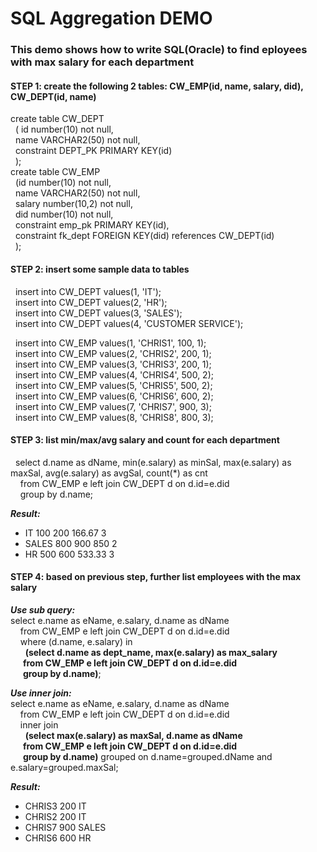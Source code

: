 # SQL Aggregation DEMO
### This demo shows how to write SQL(Oracle) to find eployees with max salary for each department
#### STEP 1: create the following 2 tables: CW_EMP(id, name, salary, did), CW_DEPT(id, name)
create table CW_DEPT  
&nbsp;&nbsp;( id number(10) not null,  
&nbsp;&nbsp;name VARCHAR2(50) not null,  
&nbsp;&nbsp;constraint DEPT_PK PRIMARY KEY(id)  
&nbsp;&nbsp;);  
create table CW_EMP  
&nbsp;&nbsp;(id number(10) not null,  
&nbsp;&nbsp;name VARCHAR2(50) not null,  
&nbsp;&nbsp;salary number(10,2) not null,  
&nbsp;&nbsp;did number(10) not null,  
&nbsp;&nbsp;constraint emp_pk PRIMARY KEY(id),  
&nbsp;&nbsp;constraint fk_dept FOREIGN KEY(did) references CW_DEPT(id)  
&nbsp;&nbsp;);  
#### STEP 2: insert some sample data to tables
&nbsp;&nbsp;insert into CW_DEPT values(1, 'IT');  
&nbsp;&nbsp;insert into CW_DEPT values(2, 'HR');  
&nbsp;&nbsp;insert into CW_DEPT values(3, 'SALES');  
&nbsp;&nbsp;insert into CW_DEPT values(4, 'CUSTOMER SERVICE');  
  
&nbsp;&nbsp;insert into CW_EMP values(1, 'CHRIS1', 100, 1);  
&nbsp;&nbsp;insert into CW_EMP values(2, 'CHRIS2', 200, 1);  
&nbsp;&nbsp;insert into CW_EMP values(3, 'CHRIS3', 200, 1);  
&nbsp;&nbsp;insert into CW_EMP values(4, 'CHRIS4', 500, 2);  
&nbsp;&nbsp;insert into CW_EMP values(5, 'CHRIS5', 500, 2);  
&nbsp;&nbsp;insert into CW_EMP values(6, 'CHRIS6', 600, 2);  
&nbsp;&nbsp;insert into CW_EMP values(7, 'CHRIS7', 900, 3);  
&nbsp;&nbsp;insert into CW_EMP values(8, 'CHRIS8', 800, 3);  
#### STEP 3: list min/max/avg salary and count for each department
&nbsp;&nbsp;select d.name as dName, min(e.salary) as minSal, max(e.salary) as maxSal, avg(e.salary) as avgSal, count(*) as cnt   
&nbsp;&nbsp;&nbsp;&nbsp;from CW_EMP e left join CW_DEPT d on d.id=e.did  
&nbsp;&nbsp;&nbsp;&nbsp;group by d.name;  
  
**_Result:_**  
* IT    100   200   166.67  3  
* SALES 800   900   850     2  
* HR    500   600   533.33  3  
#### STEP 4: based on previous step, further list employees with the max salary  
**_Use sub query:_**  
select e.name as eName, e.salary, d.name as dName  
&nbsp;&nbsp;&nbsp;&nbsp;from CW_EMP e left join CW_DEPT d on d.id=e.did  
&nbsp;&nbsp;&nbsp;&nbsp;where (d.name, e.salary) in  
&nbsp;&nbsp;&nbsp;&nbsp;&nbsp;&nbsp;**(select  d.name as dept_name, max(e.salary) as max_salary  
&nbsp;&nbsp;&nbsp;&nbsp;&nbsp;&nbsp;from CW_EMP e left join CW_DEPT d on d.id=e.did  
&nbsp;&nbsp;&nbsp;&nbsp;&nbsp;&nbsp;group by d.name)**;  
        
**_Use inner join:_**  
select e.name as eName, e.salary, d.name as dName  
&nbsp;&nbsp;&nbsp;&nbsp;from CW_EMP e left join CW_DEPT d on d.id=e.did    
&nbsp;&nbsp;&nbsp;&nbsp;inner join   
&nbsp;&nbsp;&nbsp;&nbsp;&nbsp;&nbsp;**(select max(e.salary) as maxSal, d.name as dName    
&nbsp;&nbsp;&nbsp;&nbsp;&nbsp;&nbsp;from CW_EMP e left join CW_DEPT d on d.id=e.did    
&nbsp;&nbsp;&nbsp;&nbsp;&nbsp;&nbsp;group by d.name)** grouped on d.name=grouped.dName and e.salary=grouped.maxSal;  
        
**_Result:_**  
* CHRIS3 200 IT  
* CHRIS2 200 IT  
* CHRIS7 900 SALES  
* CHRIS6 600 HR  
